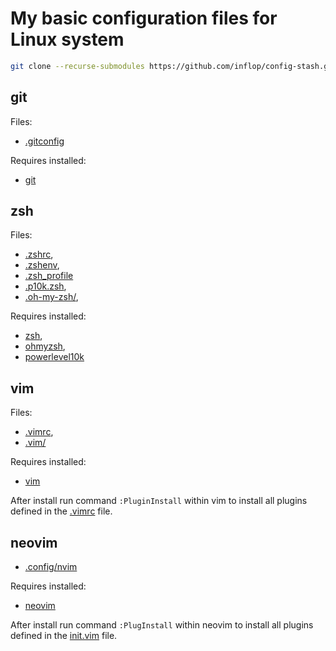 # My basic configuration files for Linux system

```sh
git clone --recurse-submodules https://github.com/inflop/config-stash.git
```

## git

Files:

- [.gitconfig](./.gitconfig)

Requires installed:

- [git](https://git-scm.com/)

## zsh

Files:

- [.zshrc](./.zshrc),
- [.zshenv](./.zshenv),
- [.zsh_profile](./.zsh_profile)
- [.p10k.zsh](./.p10k.zsh),
- [.oh-my-zsh/](./.oh-my-zsh),

Requires installed:
- [zsh](https://www.zsh.org/),
- [ohmyzsh](https://github.com/ohmyzsh/ohmyzsh),
- [powerlevel10k](https://github.com/romkatv/powerlevel10k)

## vim

Files:

- [.vimrc](./.vimrc),
- [.vim/](./.vim)

Requires installed:

- [vim](https://www.vim.org/)

After install run command `:PluginInstall` within vim to install all plugins defined in the [.vimrc](./.vimrc) file.

## neovim

- [.config/nvim](./.config/nvim)

Requires installed:

- [neovim](https://neovim.io/)

After install run command `:PlugInstall` within neovim to install all plugins defined in the [init.vim](./.config/nvim/init.vim) file.
